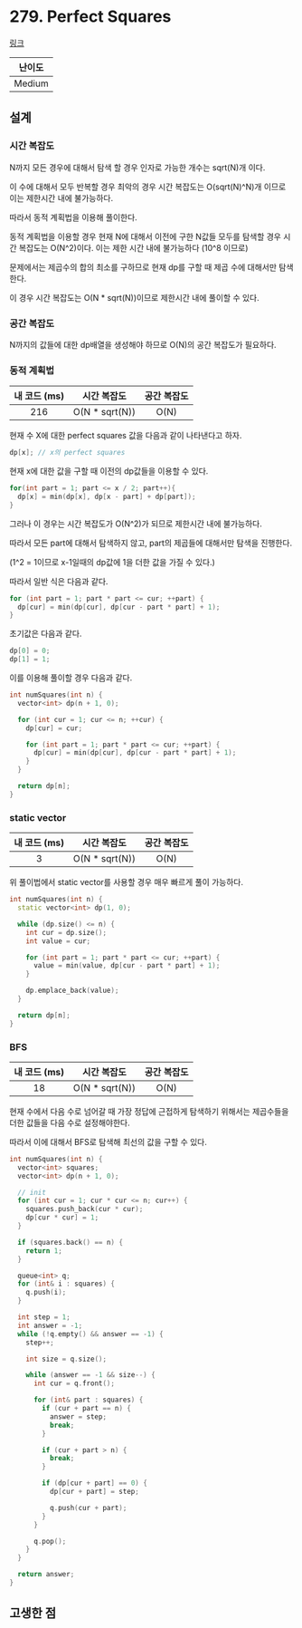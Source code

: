 # 279. Perfect Squares

[링크](https://leetcode.com/problems/perfect-squares/)

| 난이도 |
| :----: |
| Medium |

## 설계

### 시간 복잡도

N까지 모든 경우에 대해서 탐색 할 경우 인자로 가능한 개수는 sqrt(N)개 이다.

이 수에 대해서 모두 반복할 경우 최악의 경우 시간 복잡도는 O(sqrt(N)^N)개 이므로 이는 제한시간 내에 불가능하다.

따라서 동적 계획법을 이용해 풀이한다.

동적 계획법을 이용할 경우 현재 N에 대해서 이전에 구한 N값들 모두를 탐색할 경우 시간 복잡도는 O(N^2)이다. 이는 제한 시간 내에 불가능하다 (10^8 이므로)

문제에서는 제곱수의 합의 최소를 구하므로 현재 dp를 구할 때 제곱 수에 대해서만 탐색한다.

이 경우 시간 복잡도는 O(N \* sqrt(N))이므로 제한시간 내에 풀이할 수 있다.

### 공간 복잡도

N까지의 값들에 대한 dp배열을 생성해야 하므로 O(N)의 공간 복잡도가 필요하다.

### 동적 계획법

| 내 코드 (ms) |   시간 복잡도   | 공간 복잡도 |
| :----------: | :-------------: | :---------: |
|     216      | O(N \* sqrt(N)) |    O(N)     |

현재 수 X에 대한 perfect squares 값을 다음과 같이 나타낸다고 하자.

```cpp
dp[x]; // x의 perfect squares
```

현재 x에 대한 값을 구할 때 이전의 dp값들을 이용할 수 있다.

```cpp
for(int part = 1; part <= x / 2; part++){
  dp[x] = min(dp[x], dp[x - part] + dp[part]);
}
```

그러나 이 경우는 시간 복잡도가 O(N^2)가 되므로 제한시간 내에 불가능하다.

따라서 모든 part에 대해서 탐색하지 않고, part의 제곱들에 대해서만 탐색을 진행한다.

(1^2 = 1이므로 x-1일때의 dp값에 1을 더한 값을 가질 수 있다.)

따라서 일반 식은 다음과 같다.

```cpp
for (int part = 1; part * part <= cur; ++part) {
  dp[cur] = min(dp[cur], dp[cur - part * part] + 1);
}
```

초기값은 다음과 같다.

```cpp
dp[0] = 0;
dp[1] = 1;
```

이를 이용해 풀이할 경우 다음과 같다.

```cpp
int numSquares(int n) {
  vector<int> dp(n + 1, 0);

  for (int cur = 1; cur <= n; ++cur) {
    dp[cur] = cur;

    for (int part = 1; part * part <= cur; ++part) {
      dp[cur] = min(dp[cur], dp[cur - part * part] + 1);
    }
  }

  return dp[n];
}
```

### static vector

| 내 코드 (ms) |   시간 복잡도   | 공간 복잡도 |
| :----------: | :-------------: | :---------: |
|      3       | O(N \* sqrt(N)) |    O(N)     |

위 풀이법에서 static vector를 사용할 경우 매우 빠르게 풀이 가능하다.

```cpp
int numSquares(int n) {
  static vector<int> dp(1, 0);

  while (dp.size() <= n) {
    int cur = dp.size();
    int value = cur;

    for (int part = 1; part * part <= cur; ++part) {
      value = min(value, dp[cur - part * part] + 1);
    }

    dp.emplace_back(value);
  }

  return dp[n];
}
```

### BFS

| 내 코드 (ms) |   시간 복잡도   | 공간 복잡도 |
| :----------: | :-------------: | :---------: |
|      18      | O(N \* sqrt(N)) |    O(N)     |

현재 수에서 다음 수로 넘어갈 때 가장 정답에 근접하게 탐색하기 위해서는 제곱수들을 더한 값들을 다음 수로 설정해야한다.

따라서 이에 대해서 BFS로 탐색해 최선의 값을 구할 수 있다.

```cpp
int numSquares(int n) {
  vector<int> squares;
  vector<int> dp(n + 1, 0);

  // init
  for (int cur = 1; cur * cur <= n; cur++) {
    squares.push_back(cur * cur);
    dp[cur * cur] = 1;
  }

  if (squares.back() == n) {
    return 1;
  }

  queue<int> q;
  for (int& i : squares) {
    q.push(i);
  }

  int step = 1;
  int answer = -1;
  while (!q.empty() && answer == -1) {
    step++;

    int size = q.size();

    while (answer == -1 && size--) {
      int cur = q.front();

      for (int& part : squares) {
        if (cur + part == n) {
          answer = step;
          break;
        }

        if (cur + part > n) {
          break;
        }

        if (dp[cur + part] == 0) {
          dp[cur + part] = step;

          q.push(cur + part);
        }
      }

      q.pop();
    }
  }

  return answer;
}
```

## 고생한 점
